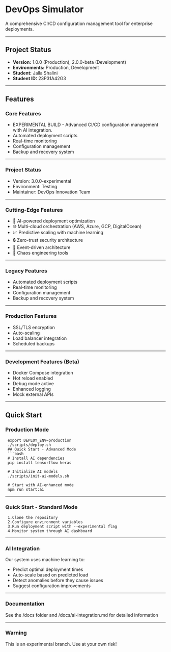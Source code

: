 # DevOps Simulator

A comprehensive CI/CD configuration management tool for enterprise deployments.

---

## Project Status
- **Version:** 1.0.0 (Production), 2.0.0-beta (Development)
- **Environments:** Production, Development 
- **Student:** Jalla Shalini  
- **Student ID:** 23P31A42G3  

---

## Features

### Core Features
- EXPERIMENTAL BUILD - Advanced CI/CD configuration management with AI integration.  
- Automated deployment scripts  
- Real-time monitoring  
- Configuration management  
- Backup and recovery system  

---

### Project Status
- Version: 3.0.0-experimental
- Environment: Testing
- Maintainer: DevOps Innovation Team

---

### Cutting-Edge Features
- 🤖 AI-powered deployment optimization  
- 🌐 Multi-cloud orchestration (AWS, Azure, GCP, DigitalOcean)  
- 📈 Predictive scaling with machine learning  
- 🔒 Zero-trust security architecture  
- 🌊 Event-driven architecture  
- 🎯 Chaos engineering tools  

---

### Legacy Features

  - Automated deployment scripts
  - Real-time monitoring
  - Configuration management
  - Backup and recovery system

---

### Production Features
- SSL/TLS encryption  
- Auto-scaling  
- Load balancer integration  
- Scheduled backups  

---

### Development Features (Beta)
- Docker Compose integration  
- Hot reload enabled  
- Debug mode active  
- Enhanced logging  
- Mock external APIs  

---

## Quick Start

### Production Mode

     export DEPLOY_ENV=production
     ./scripts/deploy.sh
     ## Quick Start - Advanced Mode
     ```bash
     # Install AI dependencies
     pip install tensorflow keras

     # Initialize AI models
     ./scripts/init-ai-models.sh

     # Start with AI-enhanced mode
     npm run start:ai

---

### Quick Start - Standard Mode
     1.Clone the repository
     2.Configure environment variables
     3.Run deployment script with --experimental flag
     4.Monitor system through AI dashboard

--- 

### AI Integration
Our system uses machine learning to:
   - Predict optimal deployment times
   - Auto-scale based on predicted load
   - Detect anomalies before they cause issues
   - Suggest configuration improvements

---

### Documentation

See the /docs folder and /docs/ai-integration.md for detailed information

---

### Warning

This is an experimental branch. Use at your own risk!
